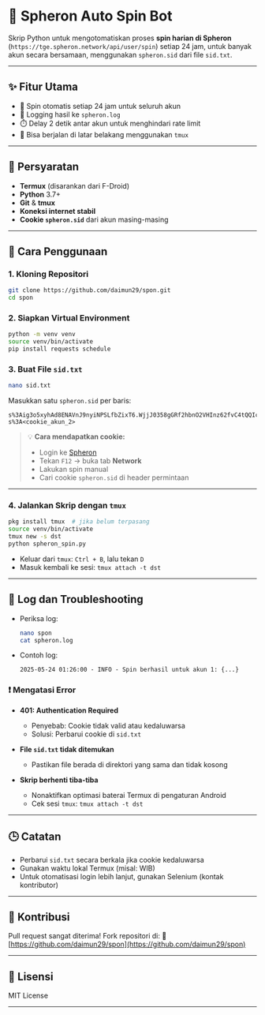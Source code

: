 # 🔄 Spheron Auto Spin Bot

Skrip Python untuk mengotomatiskan proses **spin harian di Spheron** (`https://tge.spheron.network/api/user/spin`) setiap 24 jam, untuk banyak akun secara bersamaan, menggunakan `spheron.sid` dari file `sid.txt`.

---

## ✨ Fitur Utama

- 🔁 Spin otomatis setiap 24 jam untuk seluruh akun
- 📝 Logging hasil ke `spheron.log`
- ⏱️ Delay 2 detik antar akun untuk menghindari rate limit
- 🔧 Bisa berjalan di latar belakang menggunakan `tmux`

---

## 🧰 Persyaratan

- **Termux** (disarankan dari F-Droid)
- **Python** 3.7+
- **Git** & **tmux**
- **Koneksi internet stabil**
- **Cookie `spheron.sid`** dari akun masing-masing

---

## 🚀 Cara Penggunaan

### 1. Kloning Repositori
```bash
git clone https://github.com/daimun29/spon.git
cd spon
````

### 2. Siapkan Virtual Environment

```bash
python -m venv venv
source venv/bin/activate
pip install requests schedule
```

### 3. Buat File `sid.txt`

```bash
nano sid.txt
```

Masukkan satu `spheron.sid` per baris:

```
s%3Aig3o5xyhAd8ENAVnJ9nyiNPSLfbZixT6.WjjJ0358gGRf2hbnO2VHInz62fvC4tQQIcnZESBy
s%3A<cookie_akun_2>
```

> 💡 **Cara mendapatkan cookie:**
>
> * Login ke [Spheron](https://tge.spheron.network/missions)
> * Tekan `F12` → buka tab **Network**
> * Lakukan spin manual
> * Cari cookie `spheron.sid` di header permintaan

---

### 4. Jalankan Skrip dengan `tmux`

```bash
pkg install tmux  # jika belum terpasang
source venv/bin/activate
tmux new -s dst
python spheron_spin.py
```

* Keluar dari `tmux`: `Ctrl + B`, lalu tekan `D`
* Masuk kembali ke sesi: `tmux attach -t dst`

---

## 📄 Log dan Troubleshooting

* Periksa log:

  ```bash
  nano spon
  cat spheron.log
  ```
* Contoh log:

  ```
  2025-05-24 01:26:00 - INFO - Spin berhasil untuk akun 1: {...}
  ```

### ❗ Mengatasi Error

* **401: Authentication Required**

  * Penyebab: Cookie tidak valid atau kedaluwarsa
  * Solusi: Perbarui cookie di `sid.txt`

* **File `sid.txt` tidak ditemukan**

  * Pastikan file berada di direktori yang sama dan tidak kosong

* **Skrip berhenti tiba-tiba**

  * Nonaktifkan optimasi baterai Termux di pengaturan Android
  * Cek sesi `tmux`: `tmux attach -t dst`

---

## 🕒 Catatan

* Perbarui `sid.txt` secara berkala jika cookie kedaluwarsa
* Gunakan waktu lokal Termux (misal: WIB)
* Untuk otomatisasi login lebih lanjut, gunakan Selenium (kontak kontributor)

---

## 🤝 Kontribusi

Pull request sangat diterima!
Fork repositori di:
🔗 [https://github.com/daimun29/spon](https://github.com/daimun29/spon)

---

## 📄 Lisensi

MIT License

---

```
